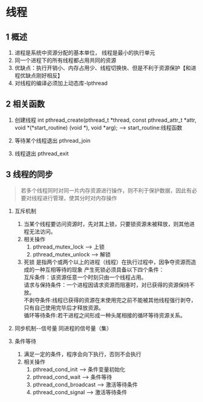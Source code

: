 <!--
 * @Description: In User Settings Edit
 * @Author: your name
 * @Date: 2019-09-15 22:58:56
 * @LastEditTime: 2019-10-22 01:07:23
 * @LastEditors: Please set LastEditors
 -->
# 线程 
## 1 概述
1. 进程是系统中资源分配的基本单位， 线程是最小的执行单元
2. 同一个进程下的所有线程都占用共同的资源
3. 优缺点：执行开销小、内存占用少、线程切换快、但是不利于资源保护【和进程优缺点刚好相反】
4. 对线程的编译必须加上动态库-lpthread

## 2 相关函数
1. 创建线程
   int pthread_create(pthread_t *thread, const pthread_attr_t *attr, void *(*start_routine) (void *), void *arg);
    --> start_routine:线程函数

2. 等待某个线程退出
   pthread_join  

3. 线程退出
   pthread_exit

## 3 线程的同步
> 若多个线程同时对同一片内存资源进行操作，则不利于保护数据，因此有必要对线程进行管理，使其分时对内存操作
1. 互斥机制
   1. 当某个线程要访问资源时，先对其上锁，只要锁资源未被释放，则其他进程无法访问。
   2. 相关操作
        1. pthread_mutex_lock --> 上锁
        2. pthread_mutex_unlock --> 解锁
   3. 死锁
        是指两个或两个以上的进程（线程）在执行过程中，因争夺资源而造成的一种互相等待的现象
    产生死锁必须具备以下四个条件：  
    互斥条件：该资源任意一个时刻只由一个线程占用。  
    请求与保持条件：一个进程因请求资源而阻塞时，对已获得的资源保持不放。  
    不剥夺条件:线程已获得的资源在末使用完之前不能被其他线程强行剥夺，只有自己使用完毕后才释放资源。  
    循环等待条件:若干进程之间形成一种头尾相接的循环等待资源关系。  

2. 同步机制--信号量
   同进程的信号量（集）

3. 条件等待
   1. 满足一定的条件，程序会向下执行，否则不会执行  
   2. 相关操作  
        1. pthread_cond_init  -->  条件变量初始化  
        2. pthread_cond_wait  -->  条件等待
        3. pthread_cond_broadcast --> 激活等待条件
        4. pthread_cond_signal --> 激活等待条件

